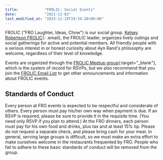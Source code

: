 ```yaml
---
title:            "FROLIC: Social Events"
date:             "2021-11-02"
last_modified_at: "2023-11-19T19:34:28+00:00"
---
```


FROLIC ("FRO Laughter, Ideas, Chow") is our social group. [Kelsey Robertson FROLIC](){: .email}, the FROLIC leader, organizes lively outings and social gatherings for active and potential members. All friendly people with a serious interest in or honest curiosity about Ayn Rand's philosophy are welcome, regardless of their level of knowledge.

Events are organized through the [FROLIC Meetup group](https://www.meetup.com/FROLIC-Denver/){:target="&lowbar;blank"}, which is the system of record for RSVPs, but we also recommend that you join the [FROLIC Email List](https://groups.google.com/g/fro-frolic) to get other announcements and information about FROLIC events.

## Standards of Conduct

Every person at FRO events is expected to be respectful and considerate of others. Every person must pay his/her own way when payment is due. If an RSVP is required, please be sure to provide it in the requisite time. (You need only RSVP if you plan to attend.) At the FRO dinners, each person must pay for his own food and drinks, plus tax and at least 15% tip. Please do not request a separate check, and please bring cash for your meal. In general, serving large groups is difficult, so we must make an extra effort to make ourselves welcome in the restaurants frequented by FRO. People who fail to adhere to these basic standards of conduct will be removed from the group.

